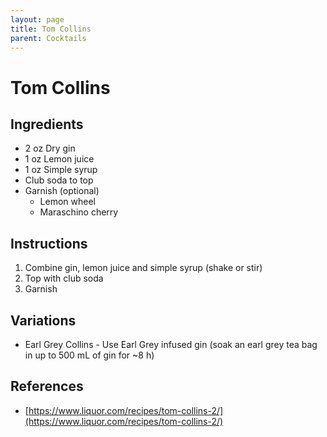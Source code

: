 ```yaml
---
layout: page
title: Tom Collins
parent: Cocktails
---
```


# Tom Collins

## Ingredients

- 2 oz Dry gin
- 1 oz Lemon juice
- 1 oz Simple syrup
- Club soda to top
- Garnish (optional)
  - Lemon wheel
  - Maraschino cherry

## Instructions

1. Combine gin, lemon juice and simple syrup (shake or stir)
2. Top with club soda
3. Garnish

## Variations

- Earl Grey Collins - Use Earl Grey infused gin (soak an earl grey tea bag in up to 500 mL of gin for ~8 h)

## References

- [https://www.liquor.com/recipes/tom-collins-2/](https://www.liquor.com/recipes/tom-collins-2/)
